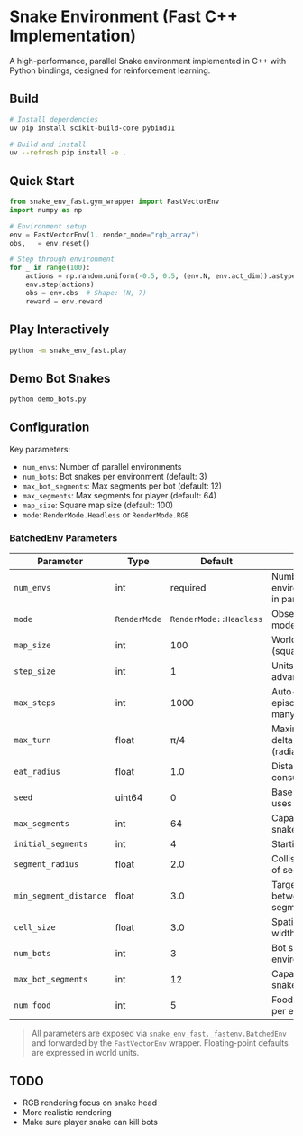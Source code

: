 # Snake Environment (Fast C++ Implementation)

A high-performance, parallel Snake environment implemented in C++ with Python bindings, designed for reinforcement learning.

## Build

```bash
# Install dependencies
uv pip install scikit-build-core pybind11

# Build and install
uv --refresh pip install -e .
```

## Quick Start

```python
from snake_env_fast.gym_wrapper import FastVectorEnv
import numpy as np

# Environment setup
env = FastVectorEnv(1, render_mode="rgb_array")
obs, _ = env.reset()

# Step through environment
for _ in range(100):
    actions = np.random.uniform(-0.5, 0.5, (env.N, env.act_dim)).astype(np.float32)
    env.step(actions)
    obs = env.obs  # Shape: (N, 7)
    reward = env.reward
```

## Play Interactively

```bash
python -m snake_env_fast.play
```

## Demo Bot Snakes

```bash
python demo_bots.py
```

## Configuration

Key parameters:
- `num_envs`: Number of parallel environments
- `num_bots`: Bot snakes per environment (default: 3)
- `max_bot_segments`: Max segments per bot (default: 12)
- `max_segments`: Max segments for player (default: 64)
- `map_size`: Square map size (default: 100)
- `mode`: `RenderMode.Headless` or `RenderMode.RGB`

### BatchedEnv Parameters

| Parameter | Type | Default | Description |
| --- | --- | --- | --- |
| `num_envs` | int | required | Number of environments stepped in parallel |
| `mode` | `RenderMode` | `RenderMode::Headless` | Observation/rendering mode |
| `map_size` | int | 100 | World bounds (square) |
| `step_size` | int | 1 | Units the head advances per step |
| `max_steps` | int | 1000 | Auto-truncate episode after this many steps |
| `max_turn` | float | π/4 | Maximum steering delta per step (radians) |
| `eat_radius` | float | 1.0 | Distance threshold to consume food |
| `seed` | uint64 | 0 | Base RNG seed (env _i_ uses `seed + i`) |
| `max_segments` | int | 64 | Capacity of player snake segments |
| `initial_segments` | int | 4 | Starting player length |
| `segment_radius` | float | 2.0 | Collision/render radius of segments |
| `min_segment_distance` | float | 3.0 | Target spacing between consecutive segments |
| `cell_size` | float | 3.0 | Spatial hash cell width/height |
| `num_bots` | int | 3 | Bot snakes per environment |
| `max_bot_segments` | int | 12 | Capacity of each bot snake |
| `num_food` | int | 5 | Food items maintained per environment |

> All parameters are exposed via `snake_env_fast._fastenv.BatchedEnv` and forwarded by the `FastVectorEnv` wrapper. Floating-point defaults are expressed in world units.

## TODO

- RGB rendering focus on snake head
- More realistic rendering
- Make sure player snake can kill bots